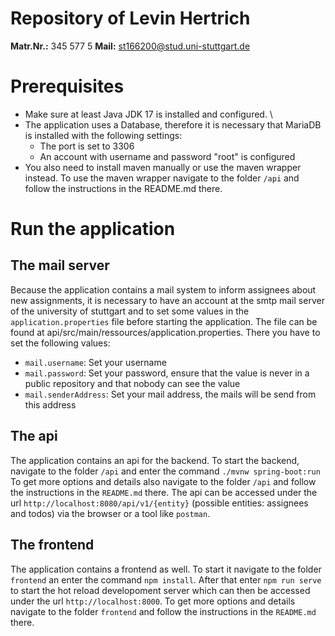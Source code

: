 # Repository of Levin Hertrich #
**Matr.Nr.:** 345 577 5 **Mail:** st166200@stud.uni-stuttgart.de
# Prerequisites #
* Make sure at least Java JDK 17 is installed and configured. \
* The application uses a Database, therefore it is necessary that MariaDB is installed with the following settings: 
    * The port is set to 3306
    * An account with username and password "root" is configured 
* You also need to install maven manually or use the maven wrapper instead. To use the maven wrapper navigate to the folder `/api` and follow the instructions in the README.md there.

# Run the application #
## The mail server ##
Because the application contains a mail system to inform assignees about new assignments, it is necessary to have an account at the smtp mail server of the university of stuttgart and to set some values in the `application.properties` file before starting the application. The file can be found at api/src/main/ressources/application.properties. There you have to set the following values:
* `mail.username`: Set your username 
* `mail.password`: Set your password, ensure that the value is never in a public repository and that nobody can see the value
* `mail.senderAddress`: Set your mail address, the mails will be send from this address

## The api ##
The application contains an api for the backend. To start the backend, navigate to the folder `/api` and enter the command `./mvnw spring-boot:run` To get more options and details also navigate to the folder `/api` and follow the instructions in the `README.md` there. The api can be accessed under the url `http://localhost:8080/api/v1/{entity}` (possible entities: assignees and todos) via the browser or a tool like `postman`.

## The frontend ##
The application contains a frontend as well. To start it navigate to the folder `frontend` an enter the command `npm install`. After that enter `npm run serve` to start the hot reload developoment server which can then be accessed under the url `http://localhost:8000`. To get more options and details navigate to the folder `frontend` and follow the instructions in the `README.md` there.

